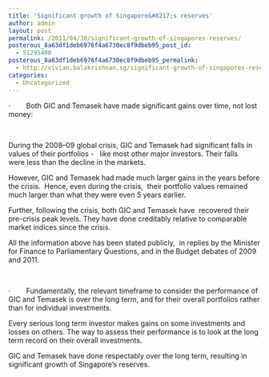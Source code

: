```yaml
---
title: 'Significant growth of Singapore&#8217;s reserves'
author: admin
layout: post
permalink: /2011/04/30/significant-growth-of-singapores-reserves/
posterous_8a63df1deb6976f4a6730ec8f9dbeb95_post_id:
  - 51295400
posterous_8a63df1deb6976f4a6730ec8f9dbeb95_permalink:
  - http://vivian.balakrishnan.sg/significant-growth-of-singapores-reserves
categories:
  - Uncategorized
---
```

<p>·        Both GIC and Temasek have made significant gains over time, not lost money:</p>

<p> </p>

<p>During the 2008&#8211;09 global crisis, GIC and Temasek had significant falls in values of their portfolios -   like most other major investors. Their falls were less than the decline in the markets. </p>

<p>However, GIC and Temasek had made much larger gains in the years before the crisis.  Hence, even during the crisis,  their portfolio values remained much larger than what they were even 5 years earlier.</p>

<p>Further, following the crisis, both GIC and Temasek have  recovered their pre-crisis peak levels. They have done creditably relative to comparable market indices since the crisis.</p>

<p>All the information above has been stated publicly,  in replies by the Minister for Finance to Parliamentary Questions, and in the Budget debates of 2009 and 2011.</p>

<p>   </p>

<p>·        Fundamentally, the relevant timeframe to consider the performance of GIC and Temasek is over the long term, and for their overall portfolios rather than for individual investments.</p>

<p>Every serious long term investor makes gains on some investments and losses on others. The way to assess their performance is to look at the long term record on their overall investments.</p>

<p>GIC and Temasek have done respectably over the long term, resulting in significant growth of Singapore&#8217;s reserves.</p>

<p> </p>
